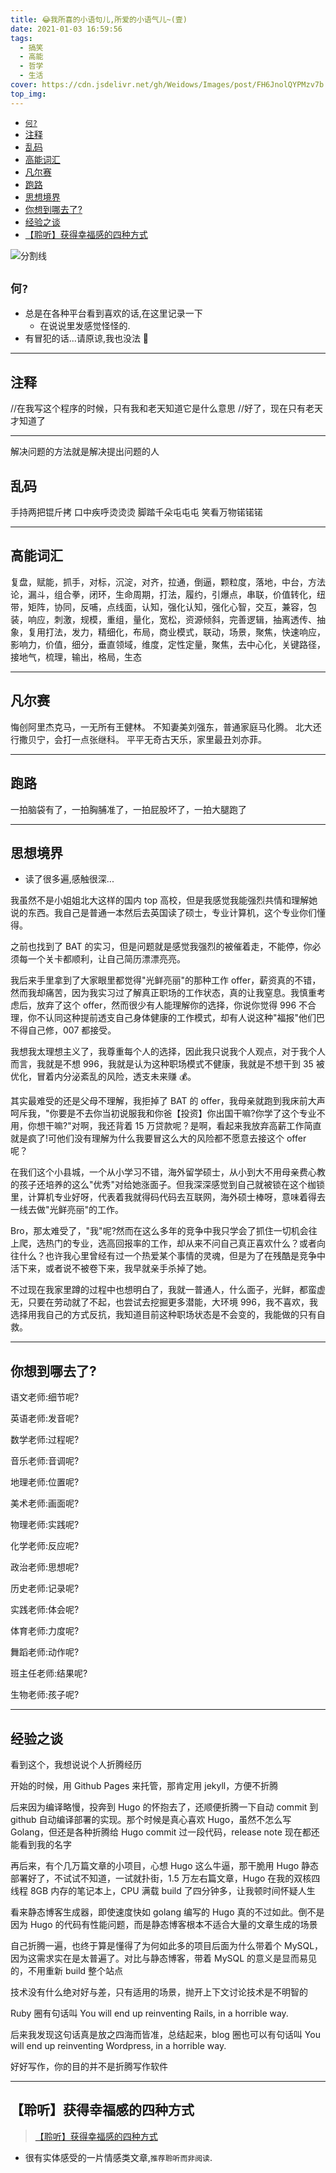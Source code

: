 ```yaml
---
title: 😂我所喜的小语句儿,所爱的小语气儿~(壹)
date: 2021-01-03 16:59:56
tags:
  - 搞笑
  - 高能
  - 哲学
  - 生活
cover: https://cdn.jsdelivr.net/gh/Weidows/Images/post/FH6JnolQYPMzv7b.png
top_img:
---
```


<!--
 * @?: *********************************************************************
 * @Author: Weidows
 * @Date: 2021-01-03 16:59:56
 * @LastEditors: Weidows
 * @LastEditTime: 2021-03-21 16:44:55
 * @FilePath: \Weidowsd:\Game\Github\Blog-private\source\_posts\life\nicer\1.md
 * @Description:
 * @!: *********************************************************************
-->

- [`何?`](#何)
- [注释](#注释)
- [乱码](#乱码)
- [高能词汇](#高能词汇)
- [凡尔赛](#凡尔赛)
- [跑路](#跑路)
- [思想境界](#思想境界)
- [你想到哪去了?](#你想到哪去了)
- [经验之谈](#经验之谈)
- [【聆听】获得幸福感的四种方式](#聆听获得幸福感的四种方式)

![分割线](https://cdn.jsdelivr.net/gh/Weidows/Images/img/divider.png)

## `何?`

- 总是在各种平台看到喜欢的话,在这里记录一下
  - 在说说里发感觉怪怪的.
- 有冒犯的话...请原谅,我也没法 🤣

---

## 注释

//在我写这个程序的时候，只有我和老天知道它是什么意思
//好了，现在只有老天才知道了 ​

---

解决问题的方法就是解决提出问题的人

## 乱码

手持两把锟斤拷
口中疾呼烫烫烫
脚踏千朵屯屯屯
笑看万物锘锘锘 ​

---

## 高能词汇

复盘，赋能，抓手，对标，沉淀，对齐，拉通，倒逼，颗粒度，落地，中台，方法论，漏斗，组合拳，闭环，生命周期，打法，履约，引爆点，串联，价值转化，纽带，矩阵，协同，反哺，点线面，认知，强化认知，强化心智，交互，兼容，包装，响应，刺激，规模，重组，量化，宽松，资源倾斜，完善逻辑，抽离透传、抽象，复用打法，发力，精细化，布局，商业模式，联动，场景，聚焦，快速响应，影响力，价值，细分，垂直领域，维度，定性定量，聚焦，去中心化，关键路径，接地气，梳理，输出，格局，生态 ​

---

## 凡尔赛

悔创阿里杰克马，一无所有王健林。
不知妻美刘强东，普通家庭马化腾。
北大还行撒贝宁，会打一点张继科。
平平无奇古天乐，家里最丑刘亦菲。​

---

## 跑路

一拍脑袋有了，一拍胸脯准了，一拍屁股坏了，一拍大腿跑了 ​

---

## 思想境界

- 读了很多遍,感触很深...

我虽然不是小姐姐北大这样的国内 top 高校，但是我感觉我能强烈共情和理解她说的东西。我自己是普通一本然后去英国读了硕士，专业计算机，这个专业你们懂得。

之前也找到了 BAT 的实习，但是问题就是感觉我强烈的被催着走，不能停，你必须每一个关卡都顺利，让自己简历漂漂亮亮。

我后来手里拿到了大家眼里都觉得"光鲜亮丽"的那种工作 offer，薪资真的不错，然而我却痛苦，因为我实习过了解真正职场的工作状态，真的让我窒息。我慎重考虑后，放弃了这个 offer，然而很少有人能理解你的选择，你说你觉得 996 不合理，你不认同这种提前透支自己身体健康的工作模式，却有人说这种"福报"他们巴不得自己修，007 都接受。

我想我太理想主义了，我尊重每个人的选择，因此我只说我个人观点，对于我个人而言，我就是不想 996，我就是认为这种职场模式不健康，我就是不想干到 35 被优化，冒着内分泌紊乱的风险，透支未来赚 💰。

其实最难受的还是父母不理解，我拒掉了 BAT 的 offer，我母亲就跑到我床前大声呵斥我，"你要是不去你当初说服我和你爸【投资】你出国干嘛?你学了这个专业不用，你想干嘛?"对啊，我还背着 15 万贷款呢？是啊，看起来我放弃高薪工作简直就是疯了!可他们没有理解为什么我要冒这么大的风险都不愿意去接这个 offer 呢？

在我们这个小县城，一个从小学习不错，海外留学硕士，从小到大不用母亲费心教的孩子还培养的这么"优秀"对给她涨面子。但我深深感觉到自己就被锁在这个枷锁里，计算机专业好呀，代表着我就得码代码去互联网，海外硕士棒呀，意味着得去一线去做"光鲜亮丽"的工作。

Bro，那太难受了，"我"呢?然而在这么多年的竞争中我只学会了抓住一切机会往上爬，选热门的专业，选高回报率的工作，却从来不问自己真正喜欢什么？或者向往什么？也许我心里曾经有过一个热爱某个事情的灵魂，但是为了在残酷是竞争中活下来，或者说不被卷下来，我早就亲手杀掉了她。

不过现在我家里蹲的过程中也想明白了，我就一普通人，什么面子，光鲜，都蛮虚无，只要在劳动就了不起，也尝试去挖掘更多潜能，大环境 996，我不喜欢，我选择用我自己的方式反抗，我知道目前这种职场状态是不会变的，我能做的只有自救。​

---

## 你想到哪去了?

语文老师:细节呢?

英语老师:发音呢?

数学老师:过程呢?

音乐老师:音调呢?

地理老师:位置呢?

美术老师:画面呢?

物理老师:实践呢?

化学老师:反应呢?

政治老师:思想呢?

历史老师:记录呢?

实践老师:体会呢?

体育老师:力度呢?

舞蹈老师:动作呢?

班主任老师:结果呢?

生物老师:孩子呢?

---

## 经验之谈

看到这个，我想说说个人折腾经历

开始的时候，用 Github Pages 来托管，那肯定用 jekyll，方便不折腾

后来因为编译略慢，投奔到 Hugo 的怀抱去了，还顺便折腾一下自动 commit 到 github 自动编译部署的实现。那个时候是真心喜欢 Hugo，虽然不怎么写 Golang，但还是各种折腾给 Hugo commit 过一段代码，release note 现在都还能看到我的名字

再后来，有个几万篇文章的小项目，心想 Hugo 这么牛逼，那干脆用 Hugo 静态部署好了，不试试不知道，一试就扑街，1.5 万左右篇文章，Hugo 在我的双核四线程 8GB 内存的笔记本上，CPU 满载 build 了四分钟多，让我顿时间怀疑人生

看来静态博客生成器，即使速度快如 golang 编写的 Hugo 真的不过如此。倒不是因为 Hugo 的代码有性能问题，而是静态博客根本不适合大量的文章生成的场景

自己折腾一遍，也终于算是懂得了为何如此多的项目后面为什么带着个 MySQL，因为这需求实在是太普遍了。对比与静态博客，带着 MySQL 的意义是显而易见的，不用重新 build 整个站点

技术没有什么绝对好与差，只有适用的场景，抛开上下文讨论技术是不明智的

Ruby 圈有句话叫 You will end up reinventing Rails, in a horrible way.

后来我发现这句话真是放之四海而皆准，总结起来，blog 圈也可以有句话叫 You will end up reinventing Wordpress, in a horrible way.

好好写作，你的目的并不是折腾写作软件

---

## 【聆听】获得幸福感的四种方式

> [【聆听】获得幸福感的四种方式](https://mp.weixin.qq.com/s?__biz=Mzk0NzE4NTk4Ng==&mid=2247486664&idx=1&sn=3e115e5ee33948846819321536705e8c&chksm=c37bfce5f40c75f333ad90fe707dc89d17e0d914ca2db338f04fca451e63756930aac749777c&mpshare=1&scene=23&srcid=0307vCilCgxIE2HcQDkmFUuR&sharer_sharetime=1615085382218&sharer_shareid=ff6bb8cfd138294e80df076b8b76232d#rd)

- 很有实体感受的一片情感类文章,`推荐聆听而非阅读`.
